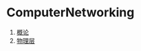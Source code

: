 # ComputerNetworking
1. [概论](https://github.com/hhhhfff/myNotes/tree/master/ComputerScience/ComputerNetworking/概论.md)
2. [物理层](https://github.com/hhhhfff/myNotes/tree/master/ComputerScience/ComputerNetworking/物理层.md)
